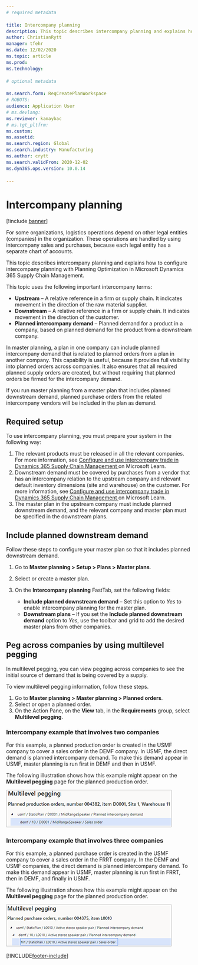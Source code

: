 ```yaml
---
# required metadata

title: Intercompany planning
description: This topic describes intercompany planning and explains how to configure intercompany planning with Planning Optimization in Microsoft Dynamics 365 Supply Chain Management.
author: ChristianRytt
manager: tfehr
ms.date: 12/02/2020
ms.topic: article
ms.prod: 
ms.technology: 

# optional metadata

ms.search.form: ReqCreatePlanWorkspace
# ROBOTS: 
audience: Application User
# ms.devlang: 
ms.reviewer: kamaybac
# ms.tgt_pltfrm: 
ms.custom: 
ms.assetid: 
ms.search.region: Global
ms.search.industry: Manufacturing
ms.author: crytt
ms.search.validFrom: 2020-12-02
ms.dyn365.ops.version: 10.0.14

---
```

# Intercompany planning

[!include [banner](../../includes/banner.md)]

For some organizations, logistics operations depend on other legal entities (companies) in the organization. These operations are handled by using intercompany sales and purchases, because each legal entity has a separate chart of accounts.

This topic describes intercompany planning and explains how to configure intercompany planning with Planning Optimization in Microsoft Dynamics 365 Supply Chain Management.

This topic uses the following important intercompany terms:

- **Upstream** – A relative reference in a firm or supply chain. It indicates movement in the direction of the raw material supplier.
- **Downstream** – A relative reference in a firm or supply chain. It indicates movement in the direction of the customer.
- **Planned intercompany demand** – Planned demand for a product in a company, based on planned demand for the product from a downstream company.

In master planning, a plan in one company can include planned intercompany demand that is related to planned orders from a plan in another company. This capability is useful, because it provides full visibility into planned orders across companies. It also ensures that all required planned supply orders are created, but without requiring that planned orders be firmed for the intercompany demand.

If you run master planning from a master plan that includes planned downstream demand, planned purchase orders from the related intercompany vendors will be included in the plan as demand.

## Required setup

To use intercompany planning, you must prepare your system in the following way:

1. The relevant products must be released in all the relevant companies. For more information, see [Configure and use intercompany trade in Dynamics 365 Supply Chain Management ](https://docs.microsoft.com/learn/modules/configure-use-intercompany-trade-dyn365-supply-chain-mgmt/) on Microsoft Learn.
1. Downstream demand must be covered by purchases from a vendor that has an intercompany relation to the upstream company and relevant default inventory dimensions (site and warehouse) on the customer. For more information, see [Configure and use intercompany trade in Dynamics 365 Supply Chain Management ](https://docs.microsoft.com/learn/modules/configure-use-intercompany-trade-dyn365-supply-chain-mgmt/) on Microsoft Learn.
1. The master plan in the upstream company must include planned downstream demand, and the relevant company and master plan must be specified in the downstream plans.

## Include planned downstream demand

Follow these steps to configure your master plan so that it includes planned downstream demand.

1. Go to **Master planning \> Setup \> Plans \> Master plans**.
1. Select or create a master plan.
1. On the **Intercompany planning** FastTab, set the following fields:

    - **Include planned downstream demand** – Set this option to *Yes* to enable intercompany planning for the master plan.
    - **Downstream plans** – If you set the **Include planned downstream demand** option to *Yes*, use the toolbar and grid to add the desired master plans from other companies.

## Peg across companies by using multilevel pegging

In multilevel pegging, you can view pegging across companies to see the initial source of demand that is being covered by a supply.

To view multilevel pegging information, follow these steps.

1. Go to **Master planning \> Master planning \> Planned orders**.
1. Select or open a planned order.
1. On the Action Pane, on the **View** tab, in the **Requirements** group, select **Multilevel pegging**.

### Intercompany example that involves two companies

For this example, a planned production order is created in the USMF company to cover a sales order in the DEMF company. In USMF, the direct demand is planned intercompany demand. To make this demand appear in USMF, master planning is run first in DEMF and then in USMF.

The following illustration shows how this example might appear on the **Multilevel pegging** page for the planned production order.

![Intercompany example that involves two companies](media/IntercompanyPlanning1.png)

### Intercompany example that involves three companies

For this example, a planned purchase order is created in the USMF company to cover a sales order in the FRRT company. In the DEMF and USMF companies, the direct demand is planned intercompany demand. To make this demand appear in USMF, master planning is run first in FRRT, then in DEMF, and finally in USMF.

The following illustration shows how this example might appear on the **Multilevel pegging** page for the planned production order.

![Intercompany example that involves three companies](media/IntercompanyPlanning2.png)


[!INCLUDE[footer-include](../../../includes/footer-banner.md)]